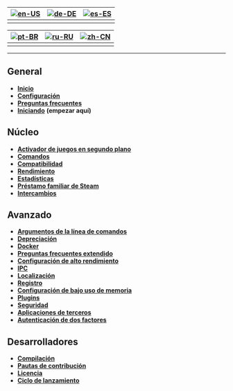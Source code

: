| [![en-US](https://raw.githubusercontent.com/hjnilsson/country-flags/master/png100px/us.png)](https://github.com/JustArchiNET/ArchiSteamFarm/wiki/Home) | [![de-DE](https://raw.githubusercontent.com/hjnilsson/country-flags/master/png100px/de.png)](https://github.com/JustArchiNET/ArchiSteamFarm/wiki/Home-de-DE) | [![es-ES](https://raw.githubusercontent.com/hjnilsson/country-flags/master/png100px/es.png)](https://github.com/JustArchiNET/ArchiSteamFarm/wiki/Home-es-ES) |
| ------------------------------------------------------------------------------------------------------------------------------------------------------ | ------------------------------------------------------------------------------------------------------------------------------------------------------------ | ------------------------------------------------------------------------------------------------------------------------------------------------------------ |
|                                                                                                                                                        |                                                                                                                                                              |                                                                                                                                                              |

| [![pt-BR](https://raw.githubusercontent.com/hjnilsson/country-flags/master/png100px/br.png)](https://github.com/JustArchiNET/ArchiSteamFarm/wiki/Home-pt-BR) | [![ru-RU](https://raw.githubusercontent.com/hjnilsson/country-flags/master/png100px/ru.png)](https://github.com/JustArchiNET/ArchiSteamFarm/wiki/Home-ru-RU) | [![zh-CN](https://raw.githubusercontent.com/hjnilsson/country-flags/master/png100px/cn.png)](https://github.com/JustArchiNET/ArchiSteamFarm/wiki/Home-zh-CN) |
| ------------------------------------------------------------------------------------------------------------------------------------------------------------ | ------------------------------------------------------------------------------------------------------------------------------------------------------------ | ------------------------------------------------------------------------------------------------------------------------------------------------------------ |
|                                                                                                                                                              |                                                                                                                                                              |                                                                                                                                                              |

* * *

## General

* **[Inicio](https://github.com/JustArchiNET/ArchiSteamFarm/wiki/Home-es-es)**
* **[Configuración](https://github.com/JustArchiNET/ArchiSteamFarm/wiki/Configuration-es-es)**
* **[Preguntas frecuentes](https://github.com/JustArchiNET/ArchiSteamFarm/wiki/FAQ-es-es)**
* **[Iniciando](https://github.com/JustArchiNET/ArchiSteamFarm/wiki/Setting-up-es-es)** **(empezar aquí)**

## Núcleo

* **[Activador de juegos en segundo plano](https://github.com/JustArchiNET/ArchiSteamFarm/wiki/Background-games-redeemer-es-es)**
* **[Comandos](https://github.com/JustArchiNET/ArchiSteamFarm/wiki/Commands-es-es)**
* **[Compatibilidad](https://github.com/JustArchiNET/ArchiSteamFarm/wiki/Compatibility-es-es)**
* **[Rendimiento](https://github.com/JustArchiNET/ArchiSteamFarm/wiki/Performance-es-es)**
* **[Estadísticas](https://github.com/JustArchiNET/ArchiSteamFarm/wiki/Statistics-es-es)**
* **[Préstamo familiar de Steam](https://github.com/JustArchiNET/ArchiSteamFarm/wiki/Steam-Family-Sharing-es-es)**
* **[Intercambios](https://github.com/JustArchiNET/ArchiSteamFarm/wiki/Trading-es-es)**

## Avanzado

* **[Argumentos de la línea de comandos](https://github.com/JustArchiNET/ArchiSteamFarm/wiki/Command-line-arguments-es-es)**
* **[Depreciación](https://github.com/JustArchiNET/ArchiSteamFarm/wiki/Deprecation-es-es)**
* **[Docker](https://github.com/JustArchiNET/ArchiSteamFarm/wiki/Docker-es-es)**
* **[Preguntas frecuentes extendido](https://github.com/JustArchiNET/ArchiSteamFarm/wiki/Extended-FAQ-es-es)**
* **[Configuración de alto rendimiento](https://github.com/JustArchiNET/ArchiSteamFarm/wiki/High-performance-setup-es-es)**
* **[IPC](https://github.com/JustArchiNET/ArchiSteamFarm/wiki/IPC-es-es)**
* **[Localización](https://github.com/JustArchiNET/ArchiSteamFarm/wiki/Localization-es-es)**
* **[Registro](https://github.com/JustArchiNET/ArchiSteamFarm/wiki/Logging-es-es)**
* **[Configuración de bajo uso de memoria](https://github.com/JustArchiNET/ArchiSteamFarm/wiki/Low-memory-setup-es-es)**
* **[Plugins](https://github.com/JustArchiNET/ArchiSteamFarm/wiki/Plugins-es-es)**
* **[Seguridad](https://github.com/JustArchiNET/ArchiSteamFarm/wiki/Security-es-es)**
* **[Aplicaciones de terceros](https://github.com/JustArchiNET/ArchiSteamFarm/wiki/Third-party-es-es)**
* **[Autenticación de dos factores](https://github.com/JustArchiNET/ArchiSteamFarm/wiki/Two-factor-authentication-es-es)**

## Desarrolladores

* **[Compilación](https://github.com/JustArchiNET/ArchiSteamFarm/wiki/Compilation-es-es)**
* **[Pautas de contribución](https://github.com/JustArchiNET/ArchiSteamFarm/blob/master/.github/CONTRIBUTING.md)**
* **[Licencia](https://github.com/JustArchiNET/ArchiSteamFarm/wiki/License-es-es)**
* **[Ciclo de lanzamiento](https://github.com/JustArchiNET/ArchiSteamFarm/wiki/Release-cycle-es-es)**